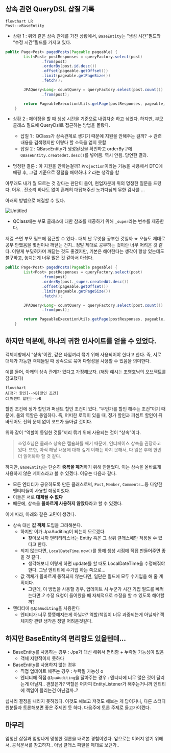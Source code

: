 

## 상속 관련 QueryDSL 삽질 기록

```mermaid
flowchart LR
Post-->BaseEntity
```

- 상황 1 : 위와 같은 상속 관계를 가진 상황에서, `BaseEntity`는 “생성 시간”필드와 “수정 시간”필드를 가지고 있다.

```java
public Page<Post> pagedPosts(Pageable pageable) {
        List<Post> postResponses = queryFactory.select(post)
                .from(post)
                .orderBy(post.id.desc())
                .offset(pageable.getOffset())
                .limit(pageable.getPageSize())
                .fetch();

        JPAQuery<Long> countQuery = queryFactory.select(post.count())
                .from(post);

        return PageableExecutionUtils.getPage(postResponses, pageable, countQuery::fetchOne);
    }
```

- 상황 2 : 페이징을 할 때 생성 시간을 기준으로 내림차순 하고 싶었다. 하지만, 부모 클래스 필드에 QueryDsl로 접근하는 방법을 몰랐다.
    - 삽질 1 : QClass가 상속관계로 생기기 때문에 지원을 안해주는 걸까? → 관련 내용을 검색했지만 이렇다 할 소득을 얻지 못함
    - 삽질 2 : QBaseEntity가 생성된것을 확인하고 orderBy구에 `QBaseEntity.createdAt.desc()`를 넣어봄. 역시 안됨. 당연한 결과.

- 멍청한 결론 : 아 지원을 안하는걸까? `Projection`이라는 기능을 사용해서 DTO에 매핑 후, 그걸 기준으로 정렬을 해야하나..? 라는 생각을 함

아무래도 내가 뭘 모르는 것 같다는 판단이 들어, 현업자분께 위의 멍청한 질문을 드렸다. 어우.. 잔소리 하나도 없이 흔쾌히 대답해주신 노가다님께 무한 감사를 …

아래의 방법으로 해결할 수 있다. 

![Untitled](https://s3-us-west-2.amazonaws.com/secure.notion-static.com/1a4a8d47-93bc-448f-b516-08c607c82246/Untitled.png)

- QClass에는 부모 클래스에 대한 참조를 제공하기 위해 `_super`라는 변수를 제공한다.

저걸 쓰면 부모 필드에 접근할 수 있다.. 대체 난 무엇을 공부한 것일까 ㅠ 오늘도 제대로 공부 안했음을 몇번이나 깨닫는 건지.. 정말 제대로 공부하는 것이란 너무 어려운 것 같다. 이렇게 부딪혀가며 깨닫는 것도 좋겠지만, 기본은 해야한다는 생각이 항상 있는데도 불구하고, 놓치는게 너무 많은 것 같아서 아쉽다.

```java
public Page<Post> pagedPosts(Pageable pageable) {
        List<Post> postResponses = queryFactory.select(post)
                .from(post)
                .orderBy(post._super.createdAt.desc())
                .offset(pageable.getOffset())
                .limit(pageable.getPageSize())
                .fetch();

        JPAQuery<Long> countQuery = queryFactory.select(post.count())
                .from(post);

        return PageableExecutionUtils.getPage(postResponses, pageable, countQuery::fetchOne);
    }
```

## 하지만 덕분에, 하나의 귀한 인사이트를 얻을 수 있었다.

객체지향에서 “상속”이란, 같은 타입끼리 묶기 위해 사용되어야 한다고 한다. 즉, 서로 대체가 가능한 객체들일 때 상속으로 묶어 다형성을 사용할 수 있음을 의미한다.

예를 들어, 아래의 상속 관계가 있다고 가정해보자. (해당 예시는 조영호님의 오브젝트를 참고했다)

```mermaid
flowchart
A[정가 할인]-->B[할인 조건]
C[퍼센트 할인]-->B
```

할인 조건에 정가 할인과 퍼센트 할인 조건이 있다. “무언가를 할인 해주는 조건”이기 때문에, 둘의 역할은 동일하다. 즉, 어떠한 로직이 있을 때, 정가 할인과 퍼센트 할인이 뒤바뀌어도 전혀 문제 없이 코드가 돌아갈 것이다.

위와 같이 “역할이 동일한 것들”끼리 묶기 위해 사용되는 것이 “상속”이다. 

> 조영호님은 클래스 상속은 캡슐화를 깨기 때문에, 인터페이스 상속을 권장하고 있다. 또한, 아직 해당 내용에 대해 깊게 이해는 하지 못해서, 다 읽은 후에 한번 더 읽어봐야 할 것 같다.
> 

하지만, `BaseEntity`는 단순히 **중복을 제거**하기 위해 만들었다. 이는 상속을 올바르게 사용하지 않은 케이스라고 볼 수 있겠다. 이유는 다음과 같다.

- 모든 엔티티가 공유하도록 만든 클래스로써, `Post`, `Member`, `Comments`...등 다양한 엔티티들이 사용할 예정이었다.
- 이들은 서로 **대체될 수 없다**
- 때문에, 상속을 **올바르게 사용하지 않았다**라고 할 수 있겠다.

이에 따라, 아래와 같은 고민이 생겼다. 

- 상속 대신 **값 객체** 도입을 고려해본다.
    - 하지만 이가 JpaAuditing이 되는지 모르겠다.
        - 찾아보니까 엔티티리스너는 Entity 혹은 그 상위 클래스에만 적용될 수 있다고 한다.
    - 되지 않는다면, `LocalDateTime.now()`를 통해 생성 시점에 직접 만들어주면 좋을 것 같다.
        - 생각해보니 이렇게 하면 update를 할 때도 LocalDateTime을 수정해줘야 한다. 그냥 엔티티에 수기입 하는 쪽으로…
    - 값 객체가 올바르게 동작되지 않는다면, 일단은 필드에 모두 수기입을 해 줄 계획이다.
        - 그런데, 이 방법을 사용할 경우, 업데이트 시 누군가 시간 기입 필드를 빼먹는다면..? 수정 요청이 들어왔을 때 자체적으로 수정을 할 수 있도록 해야할까?
- 엔티티에 `@JpaAuditing`을 사용한다
    - 엔티티가 너무 뚱뚱해지는게 아닐까? 역할/책임이 너무 과중되는게 아닐까? 객체지향 관련 생각은 정말 어려운것같다.

## 하지만 BaseEntity의 편리함도 있을텐데…

- BaseEntity를 사용하는 경우 : Jpa가 대신 해줘서 편리함 + 누락될 가능성이 없음
    - 객체 지향적이지 못하다
- BaseEntity를 사용하지 않는 경우
    - 직접 업데이트 해주는 경우 : 누락될 가능성 o
    - 엔티티에 직접 `@JpaAuditing`을 달아주는 경우 : 엔티티에 너무 많은 것이 달리는게 아닐지.. 괜찮은가? 역할은 어차피 EntityListener가 해주는거니까 엔티티에 책임이 몰리는건 아닌걸까..?

쉽사리 결정을 내리지 못하겠다. 이것도 해보고 저것도 해보는 게 답이거나, 다른 스터디원분들과 토론해보면 좋은 주제인 듯 하다. 다음주에 토론 주제로 들고가야겠다. 

## 마무리

엄청난 삽질과 엄청나게 멍청한 결론을 내려본 경험이었다. 앞으로는 이러지 않기 위해서, 공식문서를 참고하자.. 아님 클래스 파일을 제대로 보던가..
